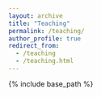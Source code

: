 ```yaml
---
layout: archive
title: "Teaching"
permalink: /teaching/
author_profile: true
redirect_from:
  - /teaching
  - /teaching.html
---
```


{% include base_path %}

